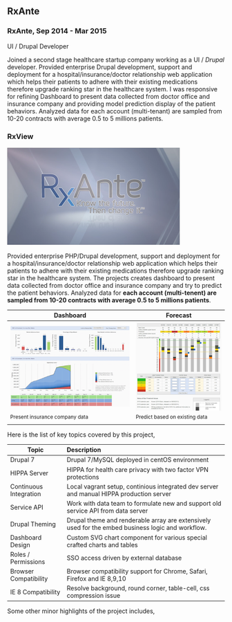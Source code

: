 ## RxAnte 

### RxAnte, Sep 2014 - Mar 2015
UI / Drupal Developer

Joined a second stage healthcare startup company working as a UI / *Drupal* developer. Provided enterprise Drupal development, support and deployment for a hospital/insurance/doctor relationship web application which helps their patients to adhere with their existing medications therefore upgrade ranking star in the healthcare system. I was responsive for refining Dashboard to present data collected from doctor office and insurance company and providing model prediction display of the patient behaviors. Analyzed data for each account (multi-tenant) are sampled from 10-20 contracts with average 0.5 to 5 millions patients.

### RxView

[![haha](../images/rxeffect-ads.png)](https://docs.google.com/file/d/0B3kLIftcetNAaVI3b1NUcEdidmM)

Provided enterprise PHP/Drupal development, support and deployment for a hospital/insurance/doctor relationship web application which helps their patients to adhere with their existing medications therefore upgrade ranking star in the healthcare system. The projects creates dashboard to present data collected from doctor office and insurance company and try to predict the patient behaviors. Analyzed data for **each account (multi-tenent) are sampled from 10-20 contracts with average 0.5 to 5 millions patients**.

| Dashboard     | Forecast      |
| ------------- | ------------- |
| ![haha](../images/rxview-population.png) | ![haha](../images/rxview-forecast.png)
| <sup>Present insurance company data</sup> | <sup>Predict based on existing data</sup>

Here is the list of key topics covered by this project,

| Topic        | Description    |
| ------------ |:-------------- |
| Drupal 7 | Drupal 7/MySQL deployed in centOS environment
| HIPPA Server | HIPPA for health care privacy with two factor VPN protections
| Continuous Integration | Local vagrant setup, continious integrated dev server and manual HIPPA production server
| Service API | Work with data team to formulate new and support old service API from data server
| Drupal Theming | Drupal theme and renderable array are extensively used for the embed business logic and workflow.
| Dashboard Design | Custom SVG chart component for various special crafted charts and tables
| Roles / Permissions | SSO access driven by external database | 
| Browser Compatibility | Browser compatibility support for Chrome, Safari,  Firefox and IE 8,9,10
| IE 8 Compatibility | Resolve background, round corner, table-cell, css compression issue

Some other minor highlights of the project includes,

